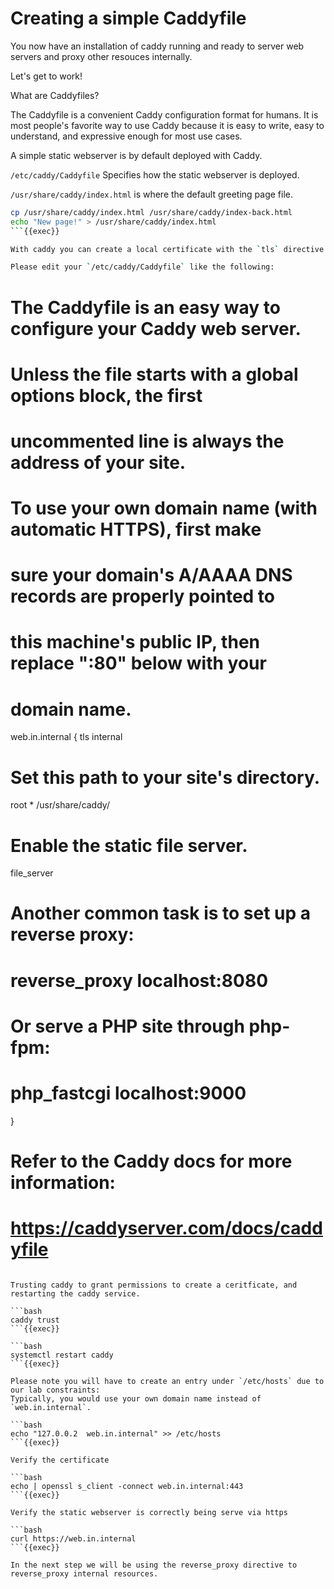 # Creating a simple Caddyfile

You now have an installation of caddy running and ready to server web servers and proxy other resouces internally.

Let's get to work!

What are Caddyfiles?

The Caddyfile is a convenient Caddy configuration format for humans. It is most people's favorite way to use Caddy because it is easy to write, easy to understand, and expressive enough for most use cases.

A simple static webserver is by default deployed with Caddy.

`/etc/caddy/Caddyfile` Specifies how the static webserver is deployed.

`/usr/share/caddy/index.html` is where the default greeting page file.


```bash
cp /usr/share/caddy/index.html /usr/share/caddy/index-back.html
echo "New page!" > /usr/share/caddy/index.html
```{{exec}}

With caddy you can create a local certificate with the `tls` directive by simply passing internal.

Please edit your `/etc/caddy/Caddyfile` like the following:

```
# The Caddyfile is an easy way to configure your Caddy web server.
#
# Unless the file starts with a global options block, the first
# uncommented line is always the address of your site.
#
# To use your own domain name (with automatic HTTPS), first make
# sure your domain's A/AAAA DNS records are properly pointed to
# this machine's public IP, then replace ":80" below with your
# domain name.

web.in.internal {
  tls internal
  # Set this path to your site's directory.
  root * /usr/share/caddy/

  # Enable the static file server.
  file_server

  # Another common task is to set up a reverse proxy:
  # reverse_proxy localhost:8080

  # Or serve a PHP site through php-fpm:
  # php_fastcgi localhost:9000
}

# Refer to the Caddy docs for more information:
# https://caddyserver.com/docs/caddyfile
```

Trusting caddy to grant permissions to create a ceritficate, and restarting the caddy service.

```bash
caddy trust
```{{exec}}

```bash
systemctl restart caddy
```{{exec}}

Please note you will have to create an entry under `/etc/hosts` due to our lab constraints:
Typically, you would use your own domain name instead of `web.in.internal`.

```bash
echo "127.0.0.2  web.in.internal" >> /etc/hosts
```{{exec}}

Verify the certificate

```bash
echo | openssl s_client -connect web.in.internal:443
```{{exec}}

Verify the static webserver is correctly being serve via https

```bash
curl https://web.in.internal
```{{exec}}

In the next step we will be using the reverse_proxy directive to reverse_proxy internal resources.
